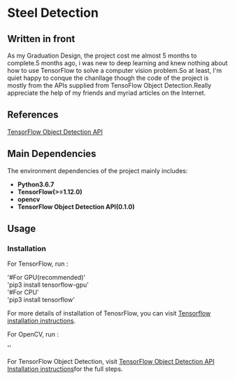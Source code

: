 # Steel Detection  

## Written in front  

As my Graduation Design, the project cost me almost 5 months to complete.5 months ago, i was new to deep learning and knew nothing about how to use TensorFlow to solve a computer vision problem.So at least, I'm quiet happy to conque the chanllage though the code of the project is mostly from the APIs supplied from TensoFlow Object Detection.Really appreciate the help of my friends and myriad articles on the Internet.  

## References  

[TensorFlow Object Detection API](https://github.com/tensorflow/models/tree/master/research/object_detection)  

## Main Dependencies  

The environment dependencies of the project mainly includes:  

* **Python3.6.7**  
* **TensorFlow(>=1.12.0)**  
* **opencv**  
* **TensorFlow Object Detection API(0.1.0)**  

## Usage  

### Installation  

For TensorFlow, run :  

'#For GPU(recommended)'  
'pip3 install tensorflow-gpu'  
'#For CPU'  
'pip3 install tensorflow'  

For more details of installation of TenosrFlow, you can visit [Tensorflow installation instructions](https://www.tensorflow.org/install/).  

For OpenCV, run :  

'<pip3 install opencv-python>'  

For TensorFlow Object Detection, visit [TensorFlow Object Detection API Installation instructions](https://github.com/tensorflow/models/blob/master/research/object_detection/g3doc/installation.md)for the full steps.  
